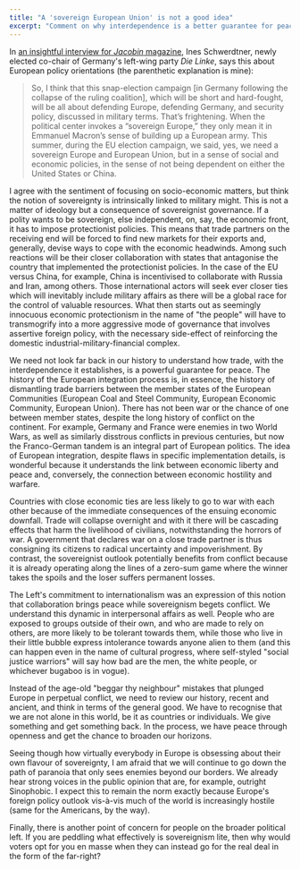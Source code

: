 ```yaml
---
title: "A 'sovereign European Union' is not a good idea"
excerpt: "Comment on why interdependence is a better guarantee for peace than the pursuit of sovereignty."
---
```


In [an insightful interview for _Jacobin_ magazine](https://jacobin.com/2024/11/die-linke-schwerdtner-wagenknecht-workers/),
Ines Schwerdtner, newly elected co-chair of Germany's left-wing party
_Die Linke_, says this about European policy orientations (the
parenthetic explanation is mine):

> So, I think that this snap-election campaign [in Germany following
> the collapse of the ruling coalition], which will be short and
> hard-fought, will be all about defending Europe, defending Germany,
> and security policy, discussed in military terms. That’s
> frightening. When the political center invokes a “sovereign Europe,”
> they only mean it in Emmanuel Macron’s sense of building up a
> European army. This summer, during the EU election campaign, we
> said, yes, we need a sovereign Europe and European Union, but in a
> sense of social and economic policies, in the sense of not being
> dependent on either the United States or China.

I agree with the sentiment of focusing on socio-economic matters, but
think the notion of sovereignty is intrinsically linked to military
might. This is not a matter of ideology but a consequence of
sovereignist governance. If a polity wants to be sovereign, else
independent, on, say, the economic front, it has to impose
protectionist policies. This means that trade partners on the
receiving end will be forced to find new markets for their exports
and, generally, devise ways to cope with the economic headwinds. Among
such reactions will be their closer collaboration with states that
antagonise the country that implemented the protectionist policies. In
the case of the EU versus China, for example, China is incentivised to
collaborate with Russia and Iran, among others. Those international
actors will seek ever closer ties which will inevitably include
military affairs as there will be a global race for the control of
valuable resources. What then starts out as seemingly innocuous
economic protectionism in the name of "the people" will have to
transmogrify into a more aggressive mode of governance that involves
assertive foreign policy, with the necessary side-effect of
reinforcing the domestic industrial-military-financial complex.

We need not look far back in our history to understand how trade, with
the interdependence it establishes, is a powerful guarantee for peace.
The history of the European integration process is, in essence, the
history of dismantling trade barriers between the member states of the
European Communities (European Coal and Steel Community, European
Economic Community, European Union). There has not been war or the
chance of one between member states, despite the long history of
conflict on the continent. For example, Germany and France were
enemies in two World Wars, as well as similarly disstrous conflicts in
previous centuries, but now the Franco-German tandem is an integral
part of European politics. The idea of European integration, despite
flaws in specific implementation details, is wonderful because it
understands the link between economic liberty and peace and,
conversely, the connection between economic hostility and warfare.

Countries with close economic ties are less likely to go to war with
each other because of the immediate consequences of the ensuing
economic downfall. Trade will collapse overnight and with it there
will be cascading effects that harm the livelihood of civilians,
notwithstanding the horrors of war. A government that declares war on
a close trade partner is thus consigning its citizens to radical
uncertainty and impoverishment. By contrast, the sovereignist outlook
potentially benefits from conflict because it is already operating
along the lines of a zero-sum game where the winner takes the spoils
and the loser suffers permanent losses.

The Left's commitment to internationalism was an expression of this
notion that collaboration brings peace while sovereignism begets
conflict. We understand this dynamic in interpersonal affairs as well.
People who are exposed to groups outside of their own, and who are
made to rely on others, are more likely to be tolerant towards them,
while those who live in their little bubble express intolerance
towards anyone alien to them (and this can happen even in the name of
cultural progress, where self-styled "social justice warriors" will
say how bad are the men, the white people, or whichever bugaboo is in
vogue).

Instead of the age-old "beggar thy neighbour" mistakes that plunged
Europe in perpetual conflict, we need to review our history, recent
and ancient, and think in terms of the general good. We have to
recognise that we are not alone in this world, be it as countries or
individuals. We give something and get something back. In the process,
we have peace through openness and get the chance to broaden our horizons.

Seeing though how virtually everybody in Europe is obsessing about
their own flavour of sovereignty, I am afraid that we will continue to
go down the path of paranoia that only sees enemies beyond our
borders. We already hear strong voices in the public opinion that are,
for example, outright Sinophobic. I expect this to remain the norm
exactly because Europe's foreign policy outlook vis-à-vis much of the
world is increasingly hostile (same for the Americans, by the way).

Finally, there is another point of concern for people on the broader
political left. If you are peddling what effectively is sovereignism
lite, then why would voters opt for you en masse when they can instead
go for the real deal in the form of the far-right?
